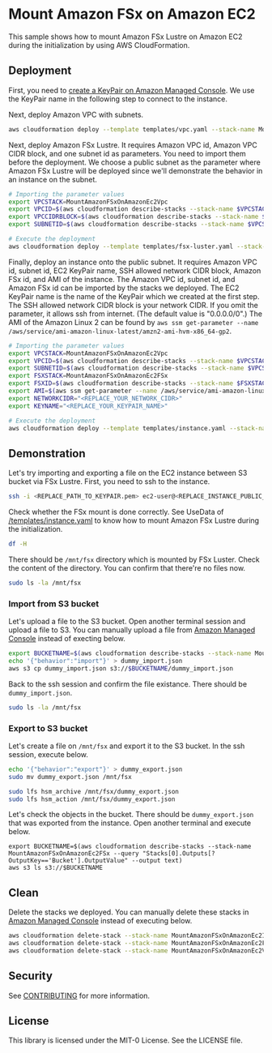 # Mount Amazon FSx on Amazon EC2

This sample shows how to mount Amazon FSx Lustre on Amazon EC2 during the initialization by using AWS CloudFormation.

## Deployment

First, you need to [create a KeyPair on Amazon Managed Console](https://console.aws.amazon.com/ec2/v2/home#KeyPairs).
We use the KeyPair name in the following step to connect to the instance.

Next, deploy Amazon VPC with subnets.

```bash
aws cloudformation deploy --template templates/vpc.yaml --stack-name MountAmazonFSxOnAmazonEc2Vpc
```

Next, deploy Amazon FSx Lustre.
It requires Amazon VPC id, Amazon VPC CIDR block, and one subnet id as parameters.
You need to import them before the deployment.
We choose a public subnet as the parameter where Amazon FSx Lustre will be deployed since we'll demonstrate the behavior in an instance on the subnet.

```bash
# Importing the parameter values
export VPCSTACK=MountAmazonFSxOnAmazonEc2Vpc
export VPCID=$(aws cloudformation describe-stacks --stack-name $VPCSTACK --query "Stacks[0].Outputs[?OutputKey=='VpcId'].OutputValue" --output text)
export VPCCIDRBLOCK=$(aws cloudformation describe-stacks --stack-name $VPCSTACK --query "Stacks[0].Outputs[?OutputKey=='VpcCidrBlock'].OutputValue" --output text)
export SUBNETID=$(aws cloudformation describe-stacks --stack-name $VPCSTACK --query "Stacks[0].Outputs[?OutputKey=='PublicSubnet1Id'].OutputValue" --output text)

# Execute the deployment
aws cloudformation deploy --template templates/fsx-luster.yaml --stack-name MountAmazonFSxOnAmazonEc2FSx --parameter-overrides VpcId=$VPCID VpcCidrBlock=$VPCCIDRBLOCK SubnetId=$SUBNETID
```

Finally, deploy an instance onto the public subnet.
It requires Amazon VPC id, subnet id, EC2 KeyPair name, SSH allowed network CIDR block, Amazon FSx id, and AMI of the instance.
The Amazon VPC id, subnet id, and Amazon FSx id can be imported by the stacks we deployed.
The EC2 KeyPair name is the name of the KeyPair which we created at the first step.
The SSH allowed network CIDR block is your network CIDR.
If you omit the parameter, it allows ssh from internet. (The default value is "0.0.0.0/0".)
The AMI of the Amazon Linux 2 can be found by `aws ssm get-parameter --name /aws/service/ami-amazon-linux-latest/amzn2-ami-hvm-x86_64-gp2`.

```bash
# Importing the parameter values
export VPCSTACK=MountAmazonFSxOnAmazonEc2Vpc
export VPCID=$(aws cloudformation describe-stacks --stack-name $VPCSTACK --query "Stacks[0].Outputs[?OutputKey=='VpcId'].OutputValue" --output text)
export SUBNETID=$(aws cloudformation describe-stacks --stack-name $VPCSTACK --query "Stacks[0].Outputs[?OutputKey=='PublicSubnet1Id'].OutputValue" --output text)
export FSXSTACK=MountAmazonFSxOnAmazonEc2FSx
export FSXID=$(aws cloudformation describe-stacks --stack-name $FSXSTACK --query "Stacks[0].Outputs[?OutputKey=='FsxId'].OutputValue" --output text)
export AMI=$(aws ssm get-parameter --name /aws/service/ami-amazon-linux-latest/amzn2-ami-hvm-x86_64-gp2 | jq .Parameter.Value -r)
export NETWORKCIDR="<REPLACE_YOUR_NETWORK_CIDR>"
export KEYNAME="<REPLACE_YOUR_KEYPAIR_NAME>"

# Execute the deployment
aws cloudformation deploy --template templates/instance.yaml --stack-name MountAmazonFSxOnAmazonEc2Instance --parameter-overrides VpcId=$VPCID SubnetId=$SUBNETID FsxId=$FSXID SshAllowedCidr=$NETWORKCIDR KeyName=$KEYNAME AMI=$AMI --capabilities CAPABILITY_IAM
```

## Demonstration

Let's try importing and exporting a file on the EC2 instance between S3 bucket via FSx Lustre.
First, you need to ssh to the instance.

```bash
ssh -i <REPLACE_PATH_TO_KEYPAIR.pem> ec2-user@<REPLACE_INSTANCE_PUBLIC_IP>
```

Check whether the FSx mount is done correctly.
See UseData of [/templates/instance.yaml](/templates/instance.yaml) to know how to mount Amazon FSx Lustre during the initialization.

```bash
df -H
```

There should be `/mnt/fsx` directory which is mounted by FSx Luster.
Check the content of the directory.
You can confirm that there're no files now.

```bash
sudo ls -la /mnt/fsx
```

### Import from S3 bucket

Let's upload a file to the S3 bucket.
Open another terminal session and upload a file to S3.
You can manually upload a file from [Amazon Managed Console](https://s3.console.aws.amazon.com/s3) instead of execting below.

```bash
export BUCKETNAME=$(aws cloudformation describe-stacks --stack-name MountAmazonFSxOnAmazonEc2FSx --query "Stacks[0].Outputs[?OutputKey=='Bucket'].OutputValue" --output text)
echo '{"behavior":"import"}' > dummy_import.json
aws s3 cp dummy_import.json s3://$BUCKETNAME/dummy_import.json
```

Back to the ssh session and confirm the file existance.
There should be `dummy_import.json`.

```bash
sudo ls -la /mnt/fsx
```

### Export to S3 bucket

Let's create a file on `/mnt/fsx` and export it to the S3 bucket.
In the ssh session, execute below.

```bash
echo '{"behavior":"export"}' > dummy_export.json
sudo mv dummy_export.json /mnt/fsx

sudo lfs hsm_archive /mnt/fsx/dummy_export.json
sudo lfs hsm_action /mnt/fsx/dummy_export.json
```

Let's check the objects in the bucket.
There should be `dummy_export.json` that was exported from the instance.
Open another terminal and execute below.

```
export BUCKETNAME=$(aws cloudformation describe-stacks --stack-name MountAmazonFSxOnAmazonEc2FSx --query "Stacks[0].Outputs[?OutputKey=='Bucket'].OutputValue" --output text)
aws s3 ls s3://$BUCKETNAME
```

## Clean

Delete the stacks we deployed.
You can manually delete these stacks in [Amazon Managed Console](https://console.aws.amazon.com/cloudformation) instead of executing below.

```bash
aws cloudformation delete-stack --stack-name MountAmazonFSxOnAmazonEc2Instance
aws cloudformation delete-stack --stack-name MountAmazonFSxOnAmazonEc2FSx
aws cloudformation delete-stack --stack-name MountAmazonFSxOnAmazonEc2Vpc
```

## Security

See [CONTRIBUTING](CONTRIBUTING.md#security-issue-notifications) for more information.

## License

This library is licensed under the MIT-0 License. See the LICENSE file.
